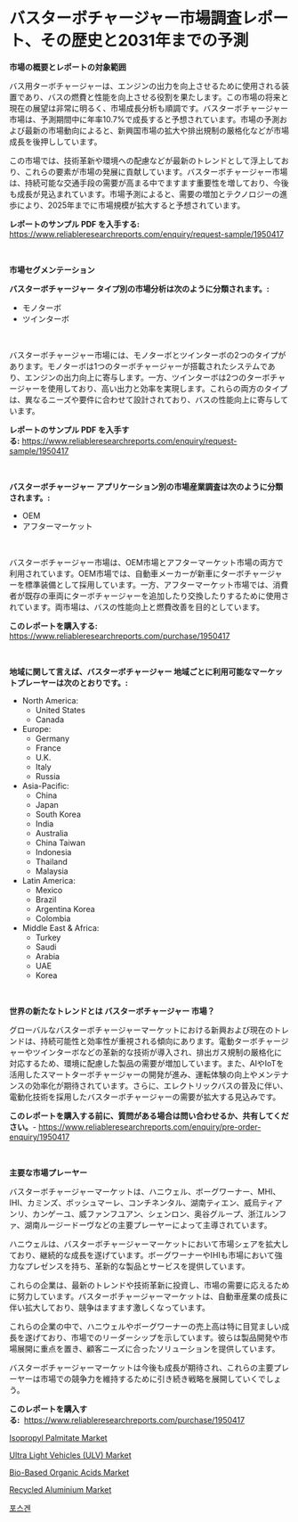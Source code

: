 <p><h1>バスターボチャージャー市場調査レポート、その歴史と2031年までの予測</h1></p><p><strong>市場の概要とレポートの対象範囲</strong></p>
<p><p>バス用ターボチャージャーは、エンジンの出力を向上させるために使用される装置であり、バスの燃費と性能を向上させる役割を果たします。この市場の将来と現在の展望は非常に明るく、市場成長分析も順調です。バスターボチャージャー市場は、予測期間中に年率10.7%で成長すると予想されています。市場の予測および最新の市場動向によると、新興国市場の拡大や排出規制の厳格化などが市場成長を後押ししています。</p><p>この市場では、技術革新や環境への配慮などが最新のトレンドとして浮上しており、これらの要素が市場の発展に貢献しています。バスターボチャージャー市場は、持続可能な交通手段の需要が高まる中でますます重要性を増しており、今後も成長が見込まれています。市場予測によると、需要の増加とテクノロジーの進歩により、2025年までに市場規模が拡大すると予想されています。</p></p>
<p><strong>レポートのサンプル PDF を入手する:</strong> <a href="https://www.reliableresearchreports.com/enquiry/request-sample/1950417">https://www.reliableresearchreports.com/enquiry/request-sample/1950417</a></p>
<p>&nbsp;</p>
<p><strong>市場セグメンテーション</strong></p>
<p><strong>バスターボチャージャー タイプ別の市場分析は次のように分類されます。:</strong></p>
<p><ul><li>モノターボ</li><li>ツインターボ</li></ul></p>
<p>&nbsp;</p>
<p><p>バスターボチャージャー市場には、モノターボとツインターボの2つのタイプがあります。モノターボは1つのターボチャージャーが搭載されたシステムであり、エンジンの出力向上に寄与します。一方、ツインターボは2つのターボチャージャーを使用しており、高い出力と効率を実現します。これらの両方のタイプは、異なるニーズや要件に合わせて設計されており、バスの性能向上に寄与しています。</p></p>
<p><strong>レポートのサンプル PDF を入手する:</strong>&nbsp;<a href="https://www.reliableresearchreports.com/enquiry/request-sample/1950417">https://www.reliableresearchreports.com/enquiry/request-sample/1950417</a></p>
<p>&nbsp;</p>
<p><strong> バスターボチャージャー アプリケーション別の市場産業調査は次のように分類されます。:</strong></p>
<p><ul><li>OEM</li><li>アフターマーケット</li></ul></p>
<p>&nbsp;</p>
<p><p>バスターボチャージャー市場は、OEM市場とアフターマーケット市場の両方で利用されています。OEM市場では、自動車メーカーが新車にターボチャージャーを標準装備として採用しています。一方、アフターマーケット市場では、消費者が既存の車両にターボチャージャーを追加したり交換したりするために使用されています。両市場は、バスの性能向上と燃費改善を目的としています。</p></p>
<p><strong>このレポートを購入する:</strong>&nbsp; <a href="https://www.reliableresearchreports.com/purchase/1950417">https://www.reliableresearchreports.com/purchase/1950417</a></p>
<p>&nbsp;</p>
<p><strong>地域に関して言えば、バスターボチャージャー 地域ごとに利用可能なマーケットプレーヤーは次のとおりです。:</strong></p>
<p><ul>
    <li>
        North America:
        <ul>
            <li>United States</li>
            <li>Canada</li>
        </ul>
    </li>
    <li>
        Europe:
        <ul>
            <li>Germany</li>
            <li>France</li>
            <li>U.K.</li>
            <li>Italy</li>
            <li>Russia</li>
        </ul>
    </li>
    <li>
        Asia-Pacific:
        <ul>
            <li>China</li>
            <li>Japan</li>
            <li>South Korea</li>
            <li>India</li>
            <li>Australia</li>
            <li>China Taiwan</li>
            <li>Indonesia</li>
            <li>Thailand</li>
            <li>Malaysia</li>
        </ul>
    </li>
    <li>
        Latin America:
        <ul>
            <li>Mexico</li>
            <li>Brazil</li>
            <li>Argentina Korea</li>
            <li>Colombia</li>
        </ul>
    </li>
    <li>
        Middle East & Africa:
        <ul>
            <li>Turkey</li>
            <li>Saudi</li>
            <li>Arabia</li>
            <li>UAE</li>
            <li>Korea</li>
        </ul>
    </li>
    </ul></p>
<p>&nbsp;</p>
<p><strong>世界の新たなトレンドとは バスターボチャージャー 市場？</strong></p>
<p><p>グローバルなバスターボチャージャーマーケットにおける新興および現在のトレンドは、持続可能性と効率性が重視される傾向にあります。電動ターボチャージャーやツインターボなどの革新的な技術が導入され、排出ガス規制の厳格化に対応するため、環境に配慮した製品の需要が増加しています。また、AIやIoTを活用したスマートターボチャージャーの開発が進み、運転体験の向上やメンテナンスの効率化が期待されています。さらに、エレクトリックバスの普及に伴い、電動化技術を採用したバスターボチャージャーの需要が拡大する見込みです。</p></p>
<p><strong>このレポートを購入する前に、質問がある場合は問い合わせるか、共有してください。</strong>- <a href="https://www.reliableresearchreports.com/enquiry/pre-order-enquiry/1950417">https://www.reliableresearchreports.com/enquiry/pre-order-enquiry/1950417</a></p>
<p>&nbsp;</p>
<p><strong>主要な市場プレーヤー</strong></p>
<p><p>バスターボチャージャーマーケットは、ハニウェル、ボーグワーナー、MHI、IHI、カミンズ、ボッシュマーレ、コンチネンタル、湖南ティエン、威烏ティアンリ、カンゲーユ、威ファンフユアン、シェンロン、奥谷グループ、浙江ルンファ、湖南ルージードーヴなどの主要プレーヤーによって主導されています。</p><p>ハニウェルは、バスターボチャージャーマーケットにおいて市場シェアを拡大しており、継続的な成長を遂げています。ボーグワーナーやIHIも市場において強力なプレゼンスを持ち、革新的な製品とサービスを提供しています。</p><p>これらの企業は、最新のトレンドや技術革新に投資し、市場の需要に応えるために努力しています。バスターボチャージャーマーケットは、自動車産業の成長に伴い拡大しており、競争はますます激しくなっています。</p><p>これらの企業の中で、ハニウェルやボーグワーナーの売上高は特に目覚ましい成長を遂げており、市場でのリーダーシップを示しています。彼らは製品開発や市場展開に重点を置き、顧客ニーズに合ったソリューションを提供しています。</p><p>バスターボチャージャーマーケットは今後も成長が期待され、これらの主要プレーヤーは市場での競争力を維持するために引き続き戦略を展開していくでしょう。</p></p>
<p><strong>このレポートを購入する:</strong>&nbsp;&nbsp;<a href="https://www.reliableresearchreports.com/purchase/1950417">https://www.reliableresearchreports.com/purchase/1950417</a></p>
<p><p><a href="https://github.com/gdfhhhj/Market-Research-Report-List-3/blob/main/isopropyl-palmitate-market.md">Isopropyl Palmitate Market</a></p><p><a href="https://issuu.com/reportprime-2/docs/ultra-light-vehicles-ulv-market-size-2030.pptx">Ultra Light Vehicles (ULV) Market</a></p><p><a href="https://issuu.com/reportprime-2/docs/bio-based-organic-acids-market-size-2030.pptx">Bio-Based Organic Acids Market</a></p><p><a href="https://github.com/RichRobinson5/Market-Research-Report-List-4/blob/main/recycled-aluminium-market.md">Recycled Aluminium Market</a></p><p><a href="https://github.com/vs2869dizt0/Market-Research-Report-List-1/blob/main/9620739192769.md">포스겐</a></p></p>